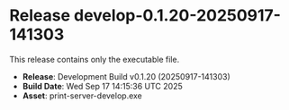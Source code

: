 # Release develop-0.1.20-20250917-141303

This release contains only the executable file.

- **Release**: Development Build v0.1.20 (20250917-141303)
- **Build Date**: Wed Sep 17 14:15:36 UTC 2025
- **Asset**: print-server-develop.exe
